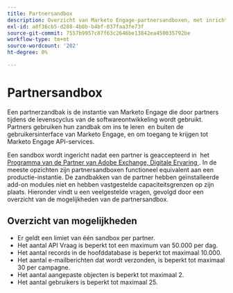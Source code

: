 ```yaml
---
title: Partnersandbox
description: Overzicht van Marketo Engage-partnersandboxen, met inrichtingsgegevens en limieten voor API-aanroepen, records, e-mail verzenden, aangepaste objecten en gebruikers.
exl-id: a8f36cb5-d288-4b8b-b4bf-037faa3fe73f
source-git-commit: 7557b9957c87f63c2646be13842ea450035792be
workflow-type: tm+mt
source-wordcount: '202'
ht-degree: 0%

---
```


# Partnersandbox

Een partnerzandbak is de instantie van Marketo Engage die door partners tijdens de levenscyclus van de softwareontwikkeling wordt gebruikt. Partners gebruiken hun zandbak om ins te leren  en buiten de gebruikersinterface van Marketo Engage, en om toegang te krijgen tot Marketo Engage API-services.

Een sandbox wordt ingericht nadat een partner is geaccepteerd in  het [ Programma van de Partner van Adobe Exchange, Digitale Ervaring ](http://partners.adobe.com/technologyprogram/experiencecloud.html). In de meeste opzichten zijn partnersandboxen functioneel equivalent aan een productie-instantie. De zandbakken van de partner hebben geïnstalleerde add-on modules niet en hebben vastgestelde capaciteitsgrenzen op zijn plaats. Hieronder vindt u een veelgestelde vragen, gevolgd door een overzicht van de mogelijkheden van de partnersandbox.

## Overzicht van mogelijkheden

- Er geldt een limiet van één sandbox per partner.
- Het aantal API Vraag is beperkt tot een maximum van 50.000 per dag.
- Het aantal records in de hoofddatabase is beperkt tot maximaal 10.000.
- Het aantal e-mailberichten dat wordt verzonden, is beperkt tot maximaal 30 per campagne.
- Het aantal aangepaste objecten is beperkt tot maximaal 2.
- Het aantal gebruikers is beperkt tot maximaal 25.
